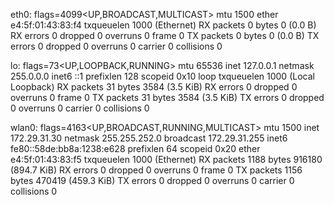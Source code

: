 eth0: flags=4099<UP,BROADCAST,MULTICAST>  mtu 1500
        ether e4:5f:01:43:83:f4  txqueuelen 1000  (Ethernet)
        RX packets 0  bytes 0 (0.0 B)
        RX errors 0  dropped 0  overruns 0  frame 0
        TX packets 0  bytes 0 (0.0 B)
        TX errors 0  dropped 0 overruns 0  carrier 0  collisions 0

lo: flags=73<UP,LOOPBACK,RUNNING>  mtu 65536
        inet 127.0.0.1  netmask 255.0.0.0
        inet6 ::1  prefixlen 128  scopeid 0x10<host>
        loop  txqueuelen 1000  (Local Loopback)
        RX packets 31  bytes 3584 (3.5 KiB)
        RX errors 0  dropped 0  overruns 0  frame 0
        TX packets 31  bytes 3584 (3.5 KiB)
        TX errors 0  dropped 0 overruns 0  carrier 0  collisions 0

wlan0: flags=4163<UP,BROADCAST,RUNNING,MULTICAST>  mtu 1500
        inet 172.29.31.30  netmask 255.255.252.0  broadcast 172.29.31.255
        inet6 fe80::58de:bb8a:1238:e628  prefixlen 64  scopeid 0x20<link>
        ether e4:5f:01:43:83:f5  txqueuelen 1000  (Ethernet)
        RX packets 1188  bytes 916180 (894.7 KiB)
        RX errors 0  dropped 0  overruns 0  frame 0
        TX packets 1156  bytes 470419 (459.3 KiB)
        TX errors 0  dropped 0 overruns 0  carrier 0  collisions 0

